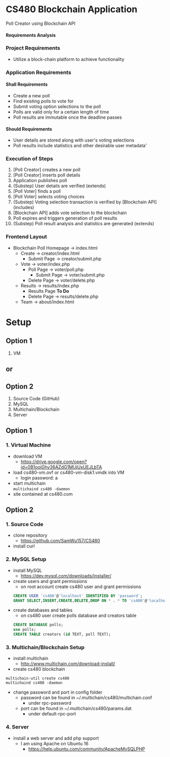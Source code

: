 # CS480 Blockchain Application

Poll Creator using Blockchain API

#### Requirements Analysis

### Project Requirements
* Utilize a block-chain platform to achieve functionality

### Application Requirements
#### Shall Requirements
* Create a new poll
* Find existing polls to vote for
* Submit voting option selections to the poll
* Polls are valid only for a certain length of time
* Poll results are immutable once the deadline passes

#### Should Requirements
* User details are stored along with user's voting selections
* Poll results include statistics and other desirable user metadata'

### Execution of Steps
1. [Poll Creator] creates a new poll
2. [Poll Creator] inserts poll details
3. Application publishes poll
4. (Substep) User details are verified (extends)
5. [Poll Voter] finds a poll
6. [Poll Voter] selects voting choices
7. (Substep) Voting selection transaction is verified by [Blockchain API] (includes)
8. [Blockchain API] adds vote selection to the blockchain
9. Poll expires and triggers generation of poll results
10. (Substep) Poll result analysis and statistics are generated (extends)

### Frontend Layout
* Blockchain Poll Homepage -> index.html
    * Create -> creator/index.html
        * Submit Page -> creator/submit.php
    * Vote -> voter/index.php
        * Poll Page -> voter/poll.php
            * Submit Page -> voter/submit.php
        * Delete Page -> voter/delete.php
    * Results -> results/index.php
        * Results Page **To Do**
        * Delete Page -> results/delete.php
    * Team -> about/index.html

# Setup
## Option 1
1. VM
## or
## Option 2
1. Source Code (GitHub)
2. MySQL
3. Multichain/Blockchain
4. Server

## Option 1
### 1. Virtual Machine
* download VM
   * https://drive.google.com/open?id=0B1ooiGhv36AZdG1MUjUxUEJLbTA
* load cs480-vm.ovf or cs480-vm-disk1.vmdk into VM
   * login password: a
* start multichain    
```multichaind cs480 -daemon```
* site contained at cs480.com

## Option 2
### 1. Source Code
* clone repository
    * https://github.com/SamWu157/CS480
* install curl

### 2. MySQL Setup
* install MySQL
    * https://dev.mysql.com/downloads/installer/
* create users and grant permissions
    * on root account create cs480 user and grant permissions
    ```sql
    CREATE USER 'cs480'@'localhost' IDENTIFIED BY 'password';  
    GRANT SELECT,INSERT,CREATE,DELETE,DROP ON * . * TO 'cs480'@'localhost';
    ```
* create databases and tables
    * on cs480 user create polls database and creators table
    ```sql
    CREATE DATABASE polls;
    use polls;
    CREATE TABLE creators (id TEXT, poll TEXT);
    ```

### 3. Multichain/Blockchain Setup
* install multichain
    * http://www.multichain.com/download-install/
* create cs480 blockchain
```
multichain-util create cs480
multichaind cs480 -daemon
```
* change password and port in config folder
    * password can be found in ~/.multichain/cs480/multichain.conf
        * under rpc-password
    * port can be found in ~/.multichain/cs480/params.dat
        * under default-rpc-port

### 4. Server 
* install a web server and add php support
    * I am using Apache on Ubuntu 16
        * https://help.ubuntu.com/community/ApacheMySQLPHP
